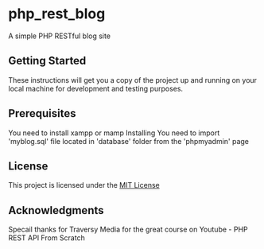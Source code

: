 # php_rest_blog
A simple PHP RESTful blog site

## Getting Started
These instructions will get you a copy of the project up and running on your local machine for development and testing purposes.

## Prerequisites
You need to install xampp or mamp
Installing
You need to import 'myblog.sql' file located in 'database' folder from the 'phpmyadmin' page

## License
This project is licensed under the [MIT License](https://choosealicense.com/licenses/mit/)

## Acknowledgments
Specail thanks for Traversy Media for the great course on Youtube - PHP REST API From Scratch
